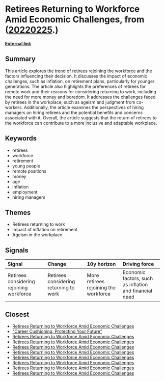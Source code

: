# __Retirees Returning to Workforce Amid Economic Challenges__, from ([20220225](https://kghosh.substack.com/p/20220225).)

__[External link](https://www.paychex.com/articles/human-resources/retirees-rejoining-the-workforce)__



## Summary

This article explores the trend of retirees rejoining the workforce and the factors influencing their decision. It discusses the impact of economic challenges, such as inflation, on retirement plans, particularly for younger generations. The article also highlights the preferences of retirees for remote work and their reasons for considering returning to work, including the need for more money and boredom. It addresses the challenges faced by retirees in the workplace, such as ageism and judgment from co-workers. Additionally, the article examines the perspectives of hiring managers on hiring retirees and the potential benefits and concerns associated with it. Overall, the article suggests that the return of retirees to the workforce can contribute to a more inclusive and adaptable workplace.

## Keywords

* retirees
* workforce
* retirement
* young people
* remote positions
* money
* age
* inflation
* employment
* hiring managers

## Themes

* Retirees returning to work
* Impact of inflation on retirement
* Ageism in the workplace

## Signals

| Signal                                   | Change                                 | 10y horizon                           | Driving force                                          |
|:-----------------------------------------|:---------------------------------------|:--------------------------------------|:-------------------------------------------------------|
| Retirees considering rejoining workforce | Retirees considering returning to work | More retirees rejoining the workforce | Economic factors, such as inflation and financial need |

## Closest

* [Retirees Returning to Workforce Amid Economic Challenges](2a489a36a1fa238ae4e3d65423f52e92)
* ["Career Cushioning: Protecting Your Future"](9f6a82373421931ea7e960ae526ff457)
* [Retirees Returning to Workforce Amid Economic Challenges](2a489a36a1fa238ae4e3d65423f52e92)
* [Retirees Returning to Workforce Amid Economic Challenges](2a489a36a1fa238ae4e3d65423f52e92)
* [Retirees Returning to Workforce Amid Economic Challenges](2a489a36a1fa238ae4e3d65423f52e92)
* [Retirees Returning to Workforce Amid Economic Challenges](2a489a36a1fa238ae4e3d65423f52e92)
* [Retirees Returning to Workforce Amid Economic Challenges](2a489a36a1fa238ae4e3d65423f52e92)
* [Retirees Returning to Workforce Amid Economic Challenges](2a489a36a1fa238ae4e3d65423f52e92)
* [Retirees Returning to Workforce Amid Economic Challenges](2a489a36a1fa238ae4e3d65423f52e92)
* [Retirees Returning to Workforce Amid Economic Challenges](2a489a36a1fa238ae4e3d65423f52e92)